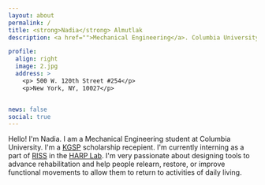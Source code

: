 ```yaml
---
layout: about
permalink: /
title: <strong>Nadia</strong> Almutlak
description: <a href="">Mechanical Engineering</a>. Columbia University

profile:
  align: right
  image: 2.jpg
  address: >
    <p> 500 W. 120th Street #254</p>
    <p>New York, NY, 10027</p>


news: false
social: true
---
```


Hello! I'm Nadia. I am a Mechanical Engineering student at Columbia University. I'm a [KGSP](https://kgsp.kaust.edu.sa/) scholarship recepient. I'm currently interning as a part of [RISS](https://riss.ri.cmu.edu/) in the [HARP Lab](http://harp.ri.cmu.edu/). I'm very passionate about designing tools to advance rehabilitation and help people relearn, restore, or improve functional movements to allow them to return to activities of daily living.
